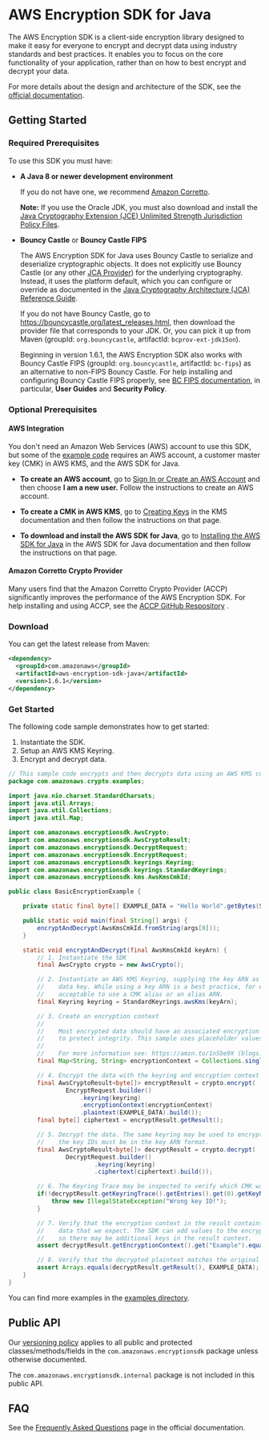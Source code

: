 # AWS Encryption SDK for Java

The AWS Encryption SDK is a client-side encryption library designed to make it easy for everyone to encrypt and decrypt data using industry standards and best practices. It enables you to focus on the core functionality of your application, rather than on how to best encrypt and decrypt your data.

For more details about the design and architecture of the SDK, see the [official documentation](https://docs.aws.amazon.com/encryption-sdk/latest/developer-guide/).

## Getting Started

### Required Prerequisites
To use this SDK you must have:

* **A Java 8 or newer development environment**

  If you do not have one, we recommend [Amazon Corretto](https://aws.amazon.com/corretto/).

  **Note:** If you use the Oracle JDK, you must also download and install the [Java Cryptography Extension (JCE) Unlimited Strength Jurisdiction Policy Files](http://www.oracle.com/technetwork/java/javase/downloads/jce8-download-2133166.html).

* **Bouncy Castle** or **Bouncy Castle FIPS**

  The AWS Encryption SDK for Java uses Bouncy Castle to serialize and deserialize cryptographic objects.
  It does not explicitly use Bouncy Castle (or any other [JCA Provider](https://docs.oracle.com/javase/8/docs/api/java/security/Provider.html)) for the underlying cryptography.
  Instead, it uses the platform default, which you can configure or override as documented in the
  [Java Cryptography Architecture (JCA) Reference Guide](https://docs.oracle.com/javase/9/security/java-cryptography-architecture-jca-reference-guide.htm#JSSEC-GUID-2BCFDD85-D533-4E6C-8CE9-29990DEB0190).

  If you do not have Bouncy Castle, go to https://bouncycastle.org/latest_releases.html, then download the provider file that corresponds to your JDK.
  Or, you can pick it up from Maven (groupId: `org.bouncycastle`, artifactId: `bcprov-ext-jdk15on`).

  Beginning in version 1.6.1,
  the AWS Encryption SDK also works with Bouncy Castle FIPS (groupId: `org.bouncycastle`, artifactId: `bc-fips`)
  as an alternative to non-FIPS Bouncy Castle.
  For help installing and configuring Bouncy Castle FIPS properly, see [BC FIPS documentation](https://www.bouncycastle.org/documentation.html),
  in particular, **User Guides** and **Security Policy**.

### Optional Prerequisites

#### AWS Integration
You don't need an Amazon Web Services (AWS) account to use this SDK, but some of the [example code][examples] requires an AWS account, a customer master key (CMK) in AWS KMS, and the AWS SDK for Java.

* **To create an AWS account**, go to [Sign In or Create an AWS Account](https://portal.aws.amazon.com/gp/aws/developer/registration/index.html) and then choose **I am a new user.** Follow the instructions to create an AWS account.

* **To create a CMK in AWS KMS**, go to [Creating Keys](https://docs.aws.amazon.com/kms/latest/developerguide/create-keys.html) in the KMS documentation and then follow the instructions on that page.

* **To download and install the AWS SDK for Java**, go to [Installing the AWS SDK for Java](https://docs.aws.amazon.com/AWSSdkDocsJava/latest/DeveloperGuide/java-dg-install-sdk.html) in the AWS SDK for Java documentation and then follow the instructions on that page.

#### Amazon Corretto Crypto Provider
Many users find that the Amazon Corretto Crypto Provider (ACCP) significantly improves the performance of the AWS Encryption SDK.
For help installing and using ACCP, see the [ACCP GitHub Respository](https://github.com/corretto/amazon-corretto-crypto-provider) .

### Download

You can get the latest release from Maven:

```xml
<dependency>
  <groupId>com.amazonaws</groupId>
  <artifactId>aws-encryption-sdk-java</artifactId>
  <version>1.6.1</version>
</dependency>
```

### Get Started

The following code sample demonstrates how to get started:

1. Instantiate the SDK.
2. Setup an AWS KMS Keyring.
3. Encrypt and decrypt data.

```java
// This sample code encrypts and then decrypts data using an AWS KMS customer master key (CMK).
package com.amazonaws.crypto.examples;

import java.nio.charset.StandardCharsets;
import java.util.Arrays;
import java.util.Collections;
import java.util.Map;

import com.amazonaws.encryptionsdk.AwsCrypto;
import com.amazonaws.encryptionsdk.AwsCryptoResult;
import com.amazonaws.encryptionsdk.DecryptRequest;
import com.amazonaws.encryptionsdk.EncryptRequest;
import com.amazonaws.encryptionsdk.keyrings.Keyring;
import com.amazonaws.encryptionsdk.keyrings.StandardKeyrings;
import com.amazonaws.encryptionsdk.kms.AwsKmsCmkId;

public class BasicEncryptionExample {

    private static final byte[] EXAMPLE_DATA = "Hello World".getBytes(StandardCharsets.UTF_8);

    public static void main(final String[] args) {
        encryptAndDecrypt(AwsKmsCmkId.fromString(args[0]));
    }

    static void encryptAndDecrypt(final AwsKmsCmkId keyArn) {
        // 1. Instantiate the SDK
        final AwsCrypto crypto = new AwsCrypto();

        // 2. Instantiate an AWS KMS Keyring, supplying the key ARN as the generator for generating a 
        //    data key. While using a key ARN is a best practice, for encryption operations it is also
        //    acceptable to use a CMK alias or an alias ARN.
        final Keyring keyring = StandardKeyrings.awsKms(keyArn);

        // 3. Create an encryption context
        //
        //    Most encrypted data should have an associated encryption context
        //    to protect integrity. This sample uses placeholder values.
        //
        //    For more information see: https://amzn.to/1nSbe9X (blogs.aws.amazon.com)
        final Map<String, String> encryptionContext = Collections.singletonMap("Example", "String");

        // 4. Encrypt the data with the keyring and encryption context
        final AwsCryptoResult<byte[]> encryptResult = crypto.encrypt(
                EncryptRequest.builder()
                    .keyring(keyring)
                    .encryptionContext(encryptionContext)
                    .plaintext(EXAMPLE_DATA).build());
        final byte[] ciphertext = encryptResult.getResult();

        // 5. Decrypt the data. The same keyring may be used to encrypt and decrypt, but for decryption
        //    the key IDs must be in the key ARN format.
        final AwsCryptoResult<byte[]> decryptResult = crypto.decrypt(
                DecryptRequest.builder()
                        .keyring(keyring)
                        .ciphertext(ciphertext).build());

        // 6. The Keyring Trace may be inspected to verify which CMK was used for decryption.
        if(!decryptResult.getKeyringTrace().getEntries().get(0).getKeyName().equals(keyArn.toString())) {
            throw new IllegalStateException("Wrong key ID!");
        }

        // 7. Verify that the encryption context in the result contains the
        //    data that we expect. The SDK can add values to the encryption context,
        //    so there may be additional keys in the result context.
        assert decryptResult.getEncryptionContext().get("Example").equals("String");

        // 8. Verify that the decrypted plaintext matches the original plaintext
        assert Arrays.equals(decryptResult.getResult(), EXAMPLE_DATA);
    }
}
```

You can find more examples in the [examples directory][examples].

## Public API

Our [versioning policy](./VERSIONING.rst) applies to all public and protected classes/methods/fields
in the  `com.amazonaws.encryptionsdk` package unless otherwise documented.

The `com.amazonaws.encryptionsdk.internal` package is not included in this public API.

## FAQ

See the [Frequently Asked Questions](https://docs.aws.amazon.com/encryption-sdk/latest/developer-guide/faq.html) page in the official documentation.

[examples]: https://github.com/aws/aws-encryption-sdk-java/tree/master/src/examples/java/com/amazonaws/crypto/examples
